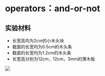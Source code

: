 # operators：and-or-not

## 实验材料

- 长宽高均为2cm的小木头块
- 截面的长宽均为0.5cm的木头条
- 截面的长宽均为1.2cm的木头条
- 长宽高分别为12cm，12cm，3mm的薄木板

![](/images/章0-用实体模型表达编程过程中的基本组件/operators：and-or-not/1a1.jpg)
